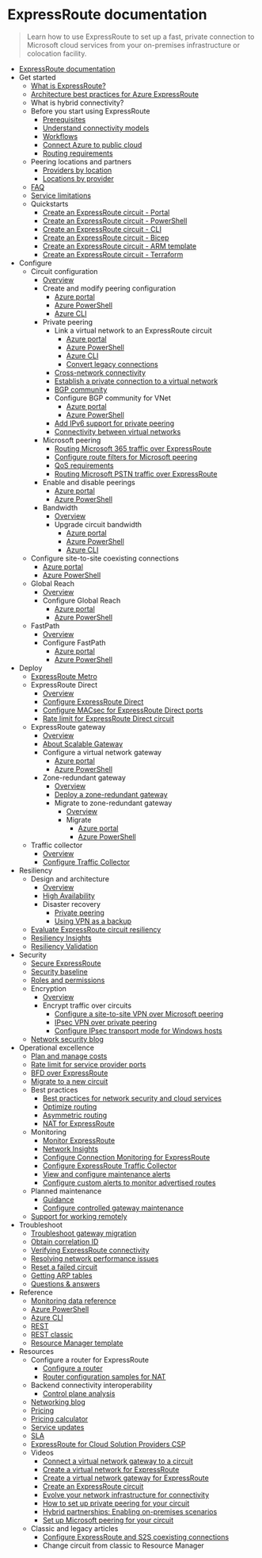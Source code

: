 # ExpressRoute documentation
> Learn how to use ExpressRoute to set up a fast, private connection to Microsoft cloud services from your on-premises infrastructure or colocation facility.
  - [ExpressRoute documentation](https://learn.microsoft.com/en-us/azure/expressroute/)
  - Get started
    - [What is ExpressRoute?](https://learn.microsoft.com/en-us/azure/expressroute/expressroute-introduction)
    - [Architecture best practices for Azure ExpressRoute](https://learn.microsoft.com/azure/well-architected/service-guides/azure-expressroute?toc=/azure/expressroute/toc.jso)
    - What is hybrid connectivity?
    - Before you start using ExpressRoute
      - [Prerequisites](https://learn.microsoft.com/en-us/azure/expressroute/expressroute-prerequisites)
      - [Understand connectivity models](https://learn.microsoft.com/en-us/azure/expressroute/expressroute-connectivity-models)
      - [Workflows](https://learn.microsoft.com/en-us/azure/expressroute/expressroute-workflows)
      - [Connect Azure to public cloud](https://learn.microsoft.com/en-us/azure/expressroute/expressroute-connect-azure-to-public-cloud)
      - [Routing requirements](https://learn.microsoft.com/en-us/azure/expressroute/expressroute-routing)
    - Peering locations and partners
      - [Providers by location](https://learn.microsoft.com/en-us/azure/expressroute/expressroute-locations-providers)
      - [Locations by provider](https://learn.microsoft.com/en-us/azure/expressroute/expressroute-locations)
    - [FAQ](https://learn.microsoft.com/en-us/azure/expressroute/expressroute-faqs)
    - [Service limitations](https://learn.microsoft.com/en-us/azure/azure-resource-manager/management/azure-subscription-service-limits?toc=/azure/expressroute/toc.json)
    - Quickstarts
      - [Create an ExpressRoute circuit - Portal](https://learn.microsoft.com/en-us/azure/expressroute/expressroute-howto-circuit-portal-resource-manager)
      - [Create an ExpressRoute circuit - PowerShell](https://learn.microsoft.com/en-us/azure/expressroute/expressroute-howto-circuit-arm)
      - [Create an ExpressRoute circuit - CLI](https://learn.microsoft.com/en-us/azure/expressroute/howto-circuit-cli)
      - [Create an ExpressRoute circuit - Bicep](https://learn.microsoft.com/en-us/azure/expressroute/quickstart-create-expressroute-vnet-bicep)
      - [Create an ExpressRoute circuit - ARM template](https://learn.microsoft.com/en-us/azure/expressroute/expressroute-howto-circuit-resource-manager-template)
      - [Create an ExpressRoute circuit - Terraform](https://learn.microsoft.com/en-us/azure/expressroute/quickstart-create-expressroute-vnet-terraform)
  - Configure
    - Circuit configuration
      - [Overview](https://learn.microsoft.com/en-us/azure/expressroute/expressroute-circuit-peerings)
      - Create and modify peering configuration
        - [Azure portal](https://learn.microsoft.com/en-us/azure/expressroute/expressroute-howto-routing-portal-resource-manager)
        - [Azure PowerShell](https://learn.microsoft.com/en-us/azure/expressroute/expressroute-howto-routing-arm)
        - [Azure CLI](https://learn.microsoft.com/en-us/azure/expressroute/howto-routing-cli)
      - Private peering
        - Link a virtual network to an ExpressRoute circuit
          - [Azure portal](https://learn.microsoft.com/en-us/azure/expressroute/expressroute-howto-linkvnet-portal-resource-manager)
          - [Azure PowerShell](https://learn.microsoft.com/en-us/azure/expressroute/expressroute-howto-linkvnet-arm)
          - [Azure CLI](https://learn.microsoft.com/en-us/azure/expressroute/expressroute-howto-linkvnet-cli)
          - [Convert legacy connections](https://learn.microsoft.com/en-us/azure/expressroute/howto-recreate-connections)
        - [Cross-network connectivity](https://learn.microsoft.com/en-us/azure/expressroute/cross-network-connectivity)
        - [Establish a private connection to a virtual network](https://learn.microsoft.com/en-us/azure/expressroute/configure-expressroute-private-peering)
        - [BGP community](https://learn.microsoft.com/en-us/azure/expressroute/bgp-communities)
        - Configure BGP community for VNet
          - [Azure portal](https://learn.microsoft.com/en-us/azure/expressroute/how-to-configure-custom-bgp-communities-portal)
          - [Azure PowerShell](https://learn.microsoft.com/en-us/azure/expressroute/how-to-configure-custom-bgp-communities)
        - [Add IPv6 support for private peering](https://learn.microsoft.com/en-us/azure/expressroute/expressroute-howto-add-ipv6)
        - [Connectivity between virtual networks](https://learn.microsoft.com/en-us/azure/expressroute/virtual-network-connectivity-guidance)
      - Microsoft peering
        - [Routing Microsoft 365 traffic over ExpressRoute](https://learn.microsoft.com/microsoft-365/enterprise/azure-expressroute?toc=/azure/expressroute/TOC.json)
        - [Configure route filters for Microsoft peering](https://learn.microsoft.com/en-us/azure/expressroute/how-to-routefilter-portal)
        - [QoS requirements](https://learn.microsoft.com/en-us/azure/expressroute/expressroute-qos)
        - [Routing Microsoft PSTN traffic over ExpressRoute](https://learn.microsoft.com/en-us/azure/expressroute/using-expressroute-for-microsoft-pstn)
      - Enable and disable peerings
        - [Azure portal](https://learn.microsoft.com/en-us/azure/expressroute/expressroute-howto-reset-peering-portal)
        - [Azure PowerShell](https://learn.microsoft.com/en-us/azure/expressroute/expressroute-howto-reset-peering)
      - Bandwidth
        - [Overview](https://learn.microsoft.com/en-us/azure/expressroute/about-upgrade-circuit-bandwidth)
        - Upgrade circuit bandwidth
          - [Azure portal](https://learn.microsoft.com/en-us/azure/expressroute/expressroute-howto-circuit-portal-resource-manager)
          - [Azure PowerShell](https://learn.microsoft.com/en-us/azure/expressroute/expressroute-howto-circuit-arm)
          - [Azure CLI](https://learn.microsoft.com/en-us/azure/expressroute/howto-circuit-cli)
    - Configure site-to-site coexisting connections
      - [Azure portal](https://learn.microsoft.com/en-us/azure/expressroute/how-to-configure-coexisting-gateway-portal)
      - [Azure PowerShell](https://learn.microsoft.com/en-us/azure/expressroute/expressroute-howto-coexist-resource-manager)
    - Global Reach
      - [Overview](https://learn.microsoft.com/en-us/azure/expressroute/expressroute-global-reach)
      - Configure Global Reach
        - [Azure portal](https://learn.microsoft.com/en-us/azure/expressroute/expressroute-howto-set-global-reach-portal)
        - [Azure PowerShell](https://learn.microsoft.com/en-us/azure/expressroute/expressroute-howto-set-global-reach)
    - FastPath
      - [Overview](https://learn.microsoft.com/en-us/azure/expressroute/about-fastpath)
      - Configure FastPath
        - [Azure portal](https://learn.microsoft.com/en-us/azure/expressroute/expressroute-howto-linkvnet-portal-resource-manager)
        - [Azure PowerShell](https://learn.microsoft.com/en-us/azure/expressroute/expressroute-howto-linkvnet-arm?tabs=maximum)
  - Deploy
    - [ExpressRoute Metro](https://learn.microsoft.com/en-us/azure/expressroute/metro)
    - ExpressRoute Direct
      - [Overview](https://learn.microsoft.com/en-us/azure/expressroute/expressroute-erdirect-about)
      - [Configure ExpressRoute Direct](https://learn.microsoft.com/en-us/azure/expressroute/how-to-expressroute-direct-portal)
      - [Configure MACsec for ExpressRoute Direct ports](https://learn.microsoft.com/en-us/azure/expressroute/expressroute-howto-macsec)
      - [Rate limit for ExpressRoute Direct circuit](https://learn.microsoft.com/en-us/azure/expressroute/rate-limit)
    - ExpressRoute gateway
      - [Overview](https://learn.microsoft.com/en-us/azure/expressroute/expressroute-about-virtual-network-gateways)
      - [About Scalable Gateway](https://learn.microsoft.com/en-us/azure/expressroute/scalable-gateway)
      - Configure a virtual network gateway
        - [Azure portal](https://learn.microsoft.com/en-us/azure/expressroute/expressroute-howto-add-gateway-portal-resource-manager)
        - [Azure PowerShell](https://learn.microsoft.com/en-us/azure/expressroute/expressroute-howto-add-gateway-resource-manager)
      - Zone-redundant gateway
        - [Overview](https://learn.microsoft.com/en-us/azure/vpn-gateway/about-zone-redundant-vnet-gateways?toc=/azure/expressroute/toc.json)
        - [Deploy a zone-redundant gateway](https://learn.microsoft.com/en-us/azure/vpn-gateway/create-zone-redundant-vnet-gateway?toc=/azure/expressroute/toc.json)
        - Migrate to zone-redundant gateway
          - [Overview](https://learn.microsoft.com/en-us/azure/expressroute/gateway-migration)
          - Migrate
            - [Azure portal](https://learn.microsoft.com/en-us/azure/expressroute/expressroute-howto-gateway-migration-portal)
            - [Azure PowerShell](https://learn.microsoft.com/en-us/azure/expressroute/expressroute-howto-gateway-migration-powershell)
    - Traffic collector
      - [Overview](https://learn.microsoft.com/en-us/azure/expressroute/traffic-collector)
      - [Configure Traffic Collector](https://learn.microsoft.com/en-us/azure/expressroute/how-to-configure-traffic-collector)
  - Resiliency
    - Design and architecture
      - [Overview](https://learn.microsoft.com/en-us/azure/expressroute/design-architecture-for-resiliency)
      - [High Availability](https://learn.microsoft.com/en-us/azure/expressroute/designing-for-high-availability-with-expressroute)
      - Disaster recovery
        - [Private peering](https://learn.microsoft.com/en-us/azure/expressroute/designing-for-disaster-recovery-with-expressroute-privatepeering)
        - [Using VPN as a backup](https://learn.microsoft.com/en-us/azure/expressroute/use-s2s-vpn-as-backup-for-expressroute-privatepeering)
    - [Evaluate ExpressRoute circuit resiliency](https://learn.microsoft.com/en-us/azure/expressroute/evaluate-circuit-resiliency)
    - [Resiliency Insights](https://learn.microsoft.com/en-us/azure/expressroute/resiliency-insights)
    - [Resiliency Validation](https://learn.microsoft.com/en-us/azure/expressroute/resiliency-validation)
  - Security
    - [Secure ExpressRoute](https://learn.microsoft.com/en-us/azure/expressroute/secure-expressroute)
    - [Security baseline](https://learn.microsoft.com/security/benchmark/azure/baselines/expressroute-security-baseline?toc=/azure/expressroute/TOC.json)
    - [Roles and permissions](https://learn.microsoft.com/en-us/azure/expressroute/roles-permissions)
    - Encryption
      - [Overview](https://learn.microsoft.com/en-us/azure/expressroute/expressroute-about-encryption)
      - Encrypt traffic over circuits
        - [Configure a site-to-site VPN over Microsoft peering](https://learn.microsoft.com/en-us/azure/expressroute/site-to-site-vpn-over-microsoft-peering)
        - [IPsec VPN over private peering](https://learn.microsoft.com/en-us/azure/vpn-gateway/site-to-site-vpn-private-peering?toc=/azure/expressroute/toc.json)
        - [Configure IPsec transport mode for Windows hosts](https://learn.microsoft.com/en-us/azure/expressroute/expressroute-howto-ipsec-transport-private-windows)
    - [Network security blog](https://techcommunity.microsoft.com/category/azure-network-security/blog/azurenetworksecurityblog)
  - Operational excellence
    - [Plan and manage costs](https://learn.microsoft.com/en-us/azure/expressroute/plan-manage-cost)
    - [Rate limit for service provider ports](https://learn.microsoft.com/en-us/azure/expressroute/provider-rate-limit)
    - [BFD over ExpressRoute](https://learn.microsoft.com/en-us/azure/expressroute/expressroute-bfd)
    - [Migrate to a new circuit](https://learn.microsoft.com/en-us/azure/expressroute/circuit-migration)
    - Best practices
      - [Best practices for network security and cloud services](https://learn.microsoft.com/azure/cloud-adoption-framework/reference/networking-vdc)
      - [Optimize routing](https://learn.microsoft.com/en-us/azure/expressroute/expressroute-optimize-routing)
      - [Asymmetric routing](https://learn.microsoft.com/en-us/azure/expressroute/expressroute-asymmetric-routing)
      - [NAT for ExpressRoute](https://learn.microsoft.com/en-us/azure/expressroute/expressroute-nat)
    - Monitoring
      - [Monitor ExpressRoute](https://learn.microsoft.com/en-us/azure/expressroute/monitor-expressroute)
      - [Network Insights](https://learn.microsoft.com/en-us/azure/expressroute/expressroute-network-insights)
      - [Configure Connection Monitoring for ExpressRoute](https://learn.microsoft.com/en-us/azure/expressroute/how-to-configure-connection-monitor)
      - [Configure ExpressRoute Traffic Collector](https://learn.microsoft.com/en-us/azure/expressroute/how-to-configure-traffic-collector)
      - [View and configure maintenance alerts](https://learn.microsoft.com/en-us/azure/expressroute/maintenance-alerts)
      - [Configure custom alerts to monitor advertised routes](https://learn.microsoft.com/en-us/azure/expressroute/how-to-custom-route-alert)
    - Planned maintenance
      - [Guidance](https://learn.microsoft.com/en-us/azure/expressroute/planned-maintenance)
      - [Configure controlled gateway maintenance](https://learn.microsoft.com/en-us/azure/expressroute/customer-controlled-gateway-maintenance)
    - [Support for working remotely](https://learn.microsoft.com/en-us/azure/networking/working-remotely-support?toc=/azure/expressroute/toc.json)
  - Troubleshoot
    - [Troubleshoot gateway migration](https://learn.microsoft.com/en-us/azure/expressroute/gateway-migration-error-messaging)
    - [Obtain correlation ID](https://learn.microsoft.com/en-us/azure/expressroute/get-correlation-id)
    - [Verifying ExpressRoute connectivity](https://learn.microsoft.com/en-us/azure/expressroute/expressroute-troubleshooting-expressroute-overview)
    - [Resolving network performance issues](https://learn.microsoft.com/en-us/azure/expressroute/expressroute-troubleshooting-network-performance)
    - [Reset a failed circuit](https://learn.microsoft.com/en-us/azure/expressroute/reset-circuit)
    - [Getting ARP tables](https://learn.microsoft.com/en-us/azure/expressroute/expressroute-troubleshooting-arp-resource-manager)
    - [Questions & answers](https://learn.microsoft.com/answers/tags/225/azure-expressroute)
  - Reference
    - [Monitoring data reference](https://learn.microsoft.com/en-us/azure/expressroute/monitor-expressroute-reference)
    - [Azure PowerShell](https://learn.microsoft.com/powershell/module/az.network)
    - [Azure CLI](https://learn.microsoft.com/cli/azure/network/express-route)
    - [REST](https://learn.microsoft.com/rest/api/expressroute/)
    - [REST classic](https://learn.microsoft.com/previous-versions/azure/reference/dn606310(v=azure.100))
    - [Resource Manager template](https://learn.microsoft.com/azure/templates/microsoft.network/expressroutecircuits)
  - Resources
    - Configure a router for ExpressRoute
      - [Configure a router](https://learn.microsoft.com/en-us/azure/expressroute/expressroute-config-samples-routing)
      - [Router configuration samples for NAT](https://learn.microsoft.com/en-us/azure/expressroute/expressroute-config-samples-nat)
    - Backend connectivity interoperability
      - [Control plane analysis](https://learn.microsoft.com/en-us/azure/networking/connectivity-interoperability-control-plane?toc=/azure/expressroute/toc.json)
    - [Networking blog](https://techcommunity.microsoft.com/category/azure/blog/azurenetworkingblog)
    - [Pricing](https://azure.microsoft.com/pricing/details/expressroute/)
    - [Pricing calculator](https://azure.microsoft.com/pricing/calculator/)
    - [Service updates](https://azure.microsoft.com/updates/?product=expressroute&filters=%5B"Azure+ExpressRoute"%5D)
    - [SLA](https://azure.microsoft.com/support/legal/sla/)
    - [ExpressRoute for Cloud Solution Providers CSP](https://learn.microsoft.com/en-us/azure/expressroute/expressroute-for-cloud-solution-providers)
    - Videos
      - [Connect a virtual network gateway to a circuit](https://azure.microsoft.com/documentation/videos/azure-expressroute-how-to-create-a-connection-between-your-vpn-gateway-and-expressroute-circuit/)
      - [Create a virtual network for ExpressRoute](https://azure.microsoft.com/documentation/videos/azure-expressroute-how-to-create-a-virtual-network/)
      - [Create a virtual network gateway for ExpressRoute](https://azure.microsoft.com/documentation/videos/azure-expressroute-how-to-create-a-vpn-gateway-for-your-virtual-network/)
      - [Create an ExpressRoute circuit](https://azure.microsoft.com/documentation/videos/azure-expressroute-how-to-create-an-expressroute-circuit/)
      - [Evolve your network infrastructure for connectivity](https://learn.microsoft.com/events/ignite-2015/brk2481)
      - [How to set up private peering for your circuit](https://azure.microsoft.com/documentation/videos/azure-expressroute-how-to-set-up-azure-private-peering-for-your-expressroute-circuit/)
      - [Hybrid partnerships: Enabling on-premises scenarios](https://learn.microsoft.com/events/ignite-2015/brk1454)
      - [Set up Microsoft peering for your circuit](https://azure.microsoft.com/documentation/videos/azure-expressroute-how-to-set-up-microsoft-peering-for-your-expressroute-circuit/)
    - Classic and legacy articles
      - [Configure ExpressRoute and S2S coexisting connections](https://learn.microsoft.com/en-us/azure/expressroute/expressroute-howto-coexist-classic)
      - Change circuit from classic to Resource Manager
